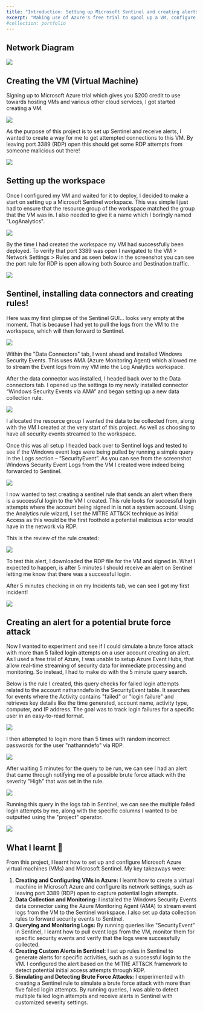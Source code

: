 ```yaml
---
title: "Introduction: Setting up Microsoft Sentinel and creating alerts"
excerpt: "Making use of Azure's free trial to spool up a VM, configure Microsoft Sentinel and create alerts!<br/><img src='/images/dashboard.png' width=500>"
#collection: portfolio
---
```

## Network Diagram


<img src='/images/Project1/NetworkDiagram.png'>


## Creating the VM (Virtual Machine)

Signing up to Microsoft Azure trial which gives you $200 credit to use towards hosting VMs and various other cloud services, I got started creating a VM.

<img src='/images/Project1/Picture1.png'>

As the purpose of this project is to set up Sentinel and receive alerts, I wanted to create a way for me to get attempted connections to this VM. By leaving port 3389 (RDP) open this should get some RDP attempts from someone malicious out there!

<img src='/images/Project1/Picture2.png'>

## Setting up the workspace

Once I configured my VM and waited for it to deploy, I decided to make a start on setting up a Microsoft Sentinel workspace. This was simple I just had to ensure that the resource group of the workspace matched the group that the VM was in. I also needed to give it a name which I boringly named "LogAnalytics".

<img src='/images/Project1/Picture3.png'>

By the time I had created the workspace my VM had successfully been deployed. To verify that port 3389 was open I navigated to the VM > Network Settings > Rules and as seen below in the screenshot you can see the port rule for RDP is open allowing both Source and Destination traffic.

<img src='/images/Project1/Picture4.png'>

## Sentinel, installing data connectors and creating rules!

Here was my first glimpse of the Sentinel GUI... looks very empty at the moment. That is because I had yet to pull the logs from the VM to the workspace, which will then forward to Sentinel.

<img src='/images/Project1/Picture5.png'>

Within the "Data Connectors" tab, I went ahead and installed Windows Security Events. This uses AMA (Azure Monitoring Agent) which allowed me to stream the Event logs from my VM into the Log Analytics workspace.

After the data connector was installed, I headed back over to the Data connectors tab. I opened up the settings to my newly installed connector “Windows Security Events via AMA” and began setting up a new data collection rule.

<img src='/images/Project1/Picture6.png'>

I allocated the resource group I wanted the data to be collected from, along with the VM I created at the very start of this project. As well as choosing to have all security events streamed to the workspace.

Once this was all setup I headed back over to Sentinel logs and tested to see if the Windows event logs were being pulled by running a simple query in the Logs section – “SecurityEvent”. As you can see from the screenshot Windows Security Event Logs from the VM I created were indeed being forwarded to Sentinel.

<img src='/images/Project1/Picture7.png'>

I now wanted to test creating a sentinel rule that sends an alert when there is a successful login to the VM I created. This rule looks for successful login attempts where the account being signed in is not a system account. Using the Analytics rule wizard, I set the MITRE ATT&CK technique as Initial Access as this would be the first foothold a potential malicious actor would have in the network via RDP.

This is the review of the rule created:

<img src='/images/Project1/Picture8.png'>

To test this alert, I downloaded the RDP file for the VM and signed in. What I expected to happen, is after 5 minutes I should receive an alert on Sentinel letting me know that there was a successful login.

After 5 minutes checking in on my Incidents tab, we can see I got my first incident!

<img src='/images/Project1/Picture9.png'>

## Creating an alert for a potential brute force attack

Now I wanted to experiment and see if I could simulate a brute force attack with more than 5 failed login attempts on a user account creating an alert.
As I used a free trial of Azure, I was unable to setup Azure Event Hubs, that allow real-time streaming of security data for immediate processing and monitoring. So instead, I had to make do with the 5 minute query search.

Below is the rule I created, this query checks for failed login attempts related to the account nathanndefo in the SecurityEvent table. It searches for events where the Activity contains "failed" or "login failure" and retrieves key details like the time generated, account name, activity type, computer, and IP address. The goal was to track login failures for a specific user in an easy-to-read format.

<img src='/images/Project1/Picture10.png'>

I then attempted to login more than 5 times with random incorrect passwords for the user "nathanndefo" via RDP.

<img src='/images/Project1/Picture11.png'>

After waiting 5 minutes for the query to be run, we can see I had an alert that came through notifying me of a possible brute force attack with the severity "High" that was set in the rule.

<img src='/images/Project1/Picture12.png'>

Running this query in the logs tab in Sentinel, we can see the multiple failed login attempts by me, along with the specific columns I wanted to be outputted using the "project" operator.

<img src='/images/Project1/Picture13.png'>

## What I learnt 📝

From this project, I learnt how to set up and configure Microsoft Azure virtual machines (VMs) and Microsoft Sentinel. My key takeaways were:

1. **Creating and Configuring VMs in Azure:** I learnt how to create a virtual machine in Microsoft Azure and configure its network settings, such as leaving port 3389 (RDP) open to capture potential login attempts.
2. **Data Collection and Monitoring:** I installed the Windows Security Events data connector using the Azure Monitoring Agent (AMA) to stream event logs from the VM to the Sentinel workspace. I also set up data collection rules to forward security events to Sentinel.
3. **Querying and Monitoring Logs:** By running queries like "SecurityEvent" in Sentinel, I learnt how to pull event logs from the VM, monitor them for specific security events and verify that the logs were successfully collected.
4. **Creating Custom Alerts in Sentinel:** I set up rules in Sentinel to generate alerts for specific activities, such as a successful login to the VM. I configured the alert based on the MITRE ATT&CK framework to detect potential initial access attempts through RDP.
5. **Simulating and Detecting Brute Force Attacks:** I experimented with creating a Sentinel rule to simulate a brute force attack with more than five failed login attempts. By running queries, I was able to detect multiple failed login attempts and receive alerts in Sentinel with customized severity settings.
